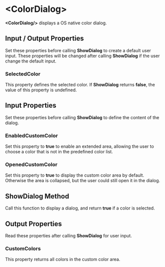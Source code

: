 # \<ColorDialog\>

**\<ColorDialog/\>** displays a OS native color dialog.

## Input / Output Properties

Set these properties before calling **ShowDialog** to create a default user input. These properties will be changed after calling **ShowDialog** if the user change the default input.

### SelectedColor

This property defines the selected color. If **ShowDialog** returns **false**, the value of this property is undefined.

## Input Properties

Set these properties before calling **ShowDialog** to define the content of the dialog.

### EnabledCustomColor

Set this property to **true** to enable an extended area, allowing the user to choose a color that is not in the predefined color list.

### OpenedCustomColor

Set this property to **true** to display the custom color area by default. Otherwise the area is collapsed, but the user could still open it in the dialog.

## ShowDialog Method

Call this function to display a dialog, and return **true** if a color is selected.

## Output Properties

Read these properties after calling **ShowDialog** for user input.

### CustomColors

This property returns all colors in the custom color area.

